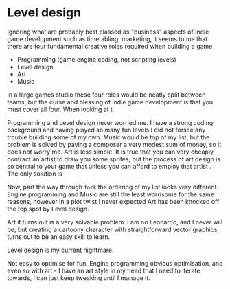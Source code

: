 # Level design

Ignoring what are probably best classed as "business" aspects of Indie game development such as timetabling, marketing, it seems to me that there are four fundamental creative roles required when building a game

- Programming (game engine coding, not scripting levels)
- Level design
- Art
- Music

In a large games studio these four roles would be neatly split between teams, but the curse and blessing of indie game development is that you must cover all four.  When looking at t

Programming and Level design never worried me.  I have a strong coding background and having played so many fun levels I did not forsee any trouble building some of my own. Music would be top of my list, but the problem is solved by paying a composer a very modest sum of money, so it does not worry me. Art is less simple. It is true that you can very cheaply contract an artist to draw you some sprites, but the process of art design is so central to your game that unless you can afford to employ that artist .  The only solution is   

Now, part the way through `fork` the ordering of my list looks very different.  Engine programming and Music are still the least worrisome for the same reasons, however in a plot twist I never expected Art has been knocked off the top spot by Level design.

Art it turns out is a very solvable problem.  I am no Leonardo, and I never will be, but creating a cartoony character with straightforward vector graphics turns out to be an easy skill to learn.  

Level design is my current nightmare.

Not easy to optimise for fun. Engine programming obvious optimisation, and even so with art - I have an art style in my head that I need to iterate towards, I can just keep tweaking until I manage it.


